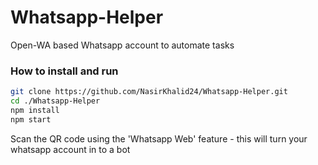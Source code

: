 # Whatsapp-Helper

Open-WA based Whatsapp account to automate tasks

### How to install and run

```bash
git clone https://github.com/NasirKhalid24/Whatsapp-Helper.git
cd ./Whatsapp-Helper
npm install
npm start
```

Scan the QR code using the 'Whatsapp Web' feature - this will turn your whatsapp account in to a bot
